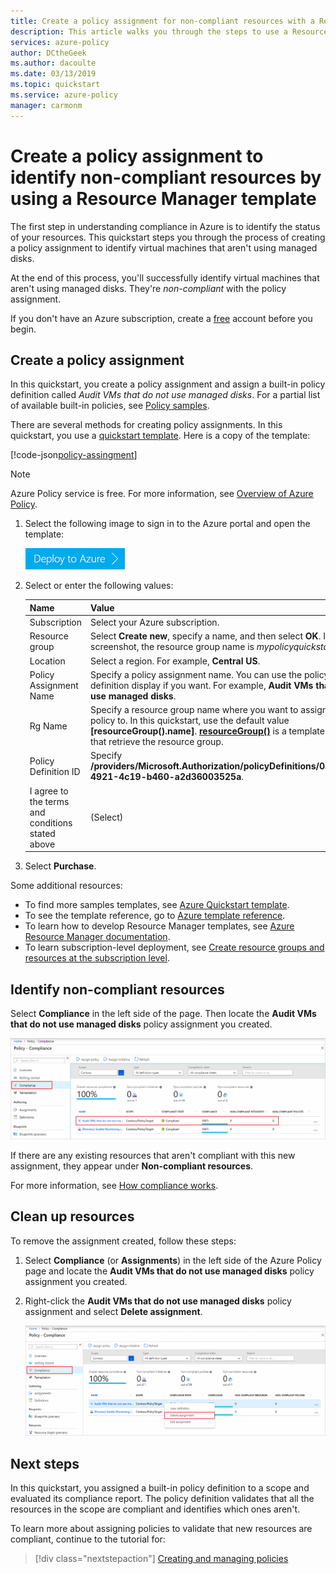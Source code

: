 ```yaml
---
title: Create a policy assignment for non-compliant resources with a Resource Manager template
description: This article walks you through the steps to use a Resource Manager template to create a policy assignment to identify non-compliant resources.
services: azure-policy
author: DCtheGeek
ms.author: dacoulte
ms.date: 03/13/2019
ms.topic: quickstart
ms.service: azure-policy
manager: carmonm
---
```

# Create a policy assignment to identify non-compliant resources by using a Resource Manager template

The first step in understanding compliance in Azure is to identify the status of your resources.
This quickstart steps you through the process of creating a policy assignment to identify virtual
machines that aren't using managed disks.

At the end of this process, you'll successfully identify virtual machines that aren't using managed
disks. They're *non-compliant* with the policy assignment.

If you don't have an Azure subscription, create a [free](https://azure.microsoft.com/free/) account
before you begin.

## Create a policy assignment

In this quickstart, you create a policy assignment and assign a built-in policy definition called *Audit VMs that do not use managed disks*. For a partial list of available built-in policies, see [Policy samples](./samples/index.md).

There are several methods for creating policy assignments. In this quickstart, you use a [quickstart template](https://azure.microsoft.com/resources/templates/101-azurepolicy-assign-builtinpolicy-resourcegroup/). Here is a copy of the template:

[!code-json[policy-assingment](~/quickstart-templates/101-azurepolicy-assign-builtinpolicy-resourcegroup/azuredeploy.json)]

> [!NOTE]
> Azure Policy service is free.  For more information, see [Overview of Azure Policy](./overview.md).

1. Select the following image to sign in to the Azure portal and open the template:

    <a href="https://portal.azure.com/#create/Microsoft.Template/uri/https%3A%2F%2Fraw.githubusercontent.com%2FAzure%2Fazure-quickstart-templates%2Fmaster%2F101-azurepolicy-assign-builtinpolicy-resourcegroup%2Fazuredeploy.json"><img src="./media/assign-policy-template/deploy-to-azure.png" alt="deploy to azure"/></a>

1. Select or enter the following values:

    | Name | Value |
    |------|-------|
    | Subscription | Select your Azure subscription. |
    | Resource group | Select **Create new**, specify a name, and then select **OK**. In the screenshot, the resource group name is *mypolicyquickstart<Date in MMDD>rg*. |
    | Location | Select a region. For example, **Central US**. |
    | Policy Assignment Name | Specify a policy assignment name. You can use the policy definition display if you want. For example, **Audit VMs that do not use managed disks**. |
    | Rg Name | Specify a resource group name where you want to assign the policy to. In this quickstart, use the default value **[resourceGroup().name]**. **[resourceGroup()](/azure/azure-resource-manager/resource-group-template-functions-resource#resourcegroup)** is a template function that retrieve the resource group. |
    | Policy Definition ID | Specify **/providers/Microsoft.Authorization/policyDefinitions/0a914e76-4921-4c19-b460-a2d36003525a**. |
    | I agree to the terms and conditions stated above | (Select) |

1. Select **Purchase**.

Some additional resources:

- To find more samples templates, see [Azure Quickstart template](https://azure.microsoft.com/resources/templates/?resourceType=Microsoft.Authorization&pageNumber=1&sort=Popular).
- To see the template reference, go to [Azure template reference](/azure/templates/microsoft.authorization/allversions).
- To learn how to develop Resource Manager templates, see [Azure Resource Manager documentation](/azure/azure-resource-manager/).
- To learn subscription-level deployment, see [Create resource groups and resources at the subscription level](../../azure-resource-manager/deploy-to-subscription.md).

## Identify non-compliant resources

Select **Compliance** in the left side of the page. Then locate the **Audit VMs that do not use
managed disks** policy assignment you created.

![Policy compliance](./media/assign-policy-template/policy-compliance.png)

If there are any existing resources that aren't compliant with this new assignment, they appear
under **Non-compliant resources**.

For more information, see [How compliance works](./how-to/get-compliance-data.md#how-compliance-works).

## Clean up resources

To remove the assignment created, follow these steps:

1. Select **Compliance** (or **Assignments**) in the left side of the Azure Policy page and locate the **Audit VMs that do not use managed disks** policy assignment you created.

1. Right-click the **Audit VMs that do not use managed disks** policy assignment and select **Delete assignment**.

   ![Delete an assignment](./media/assign-policy-template/delete-assignment.png)

## Next steps

In this quickstart, you assigned a built-in policy definition to a scope and evaluated its compliance
report. The policy definition validates that all the resources in the scope are compliant and
identifies which ones aren't.

To learn more about assigning policies to validate that new resources are compliant, continue to
the tutorial for:

> [!div class="nextstepaction"]
> [Creating and managing policies](./tutorials/create-and-manage.md)
